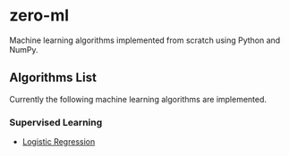 # zero-ml
Machine learning algorithms implemented from scratch using Python and NumPy.

## Algorithms List
Currently the following machine learning algorithms are implemented.

### Supervised Learning
* [Logistic Regression](https://github.com/bekzatalish/zero-ml/tree/main/zeroml/supervised_learning/linear_models/logistic_regression.py)
